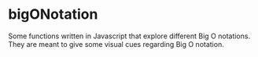 # bigONotation
Some functions written in Javascript that explore different Big O notations. They are meant to give some visual cues regarding Big O notation.
